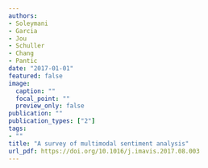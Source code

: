 ```yaml
---
authors:
- Soleymani
- Garcia
- Jou
- Schuller
- Chang
- Pantic
date: "2017-01-01"
featured: false
image:
  caption: ""
  focal_point: ""
  preview_only: false
publication: ""
publication_types: ["2"]
tags:
- ""
title: "A survey of multimodal sentiment analysis"
url_pdf: https://doi.org/10.1016/j.imavis.2017.08.003
---
```

